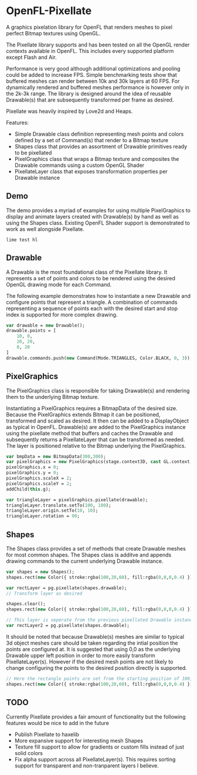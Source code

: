 # OpenFL-Pixellate

A graphics pixelation library for OpenFL that renders meshes to pixel perfect Bitmap textures using OpenGL.

The Pixellate library supports and has been tested on all the OpenGL render contexts available in OpenFL. This includes every supported platform except Flash and Air.

Performance is very good although additional optimizations and pooling could be added to increase FPS.  Simple benchmarking tests show that buffered meshes can render between 10k and 30k layers at 60 FPS. For dynamically rendered and buffered meshes performance is however only in the 2k-3k range. The library is designed around the idea of reusable Drawable(s) that are subsequently transformed per frame as desired.

Pixellate was heavily inspired by Love2d and Heaps.

Features:
* Simple Drawable class definition representing mesh points and colors defined by a set of Command(s) that render to a Bitmap texture
* Shapes class that provides an assortment of Drawable primitives ready to be pixellated
* PixelGraphics class that wraps a Bitmap texture and composites the Drawable commands using a custom OpenGL Shader
* PixellateLayer class that exposes transformation properties per Drawable instance

## Demo
The demo provides a myriad of examples for using multiple PixelGraphics to display and animate layers created with Drawable(s) by hand as well as using the Shapes class. Existing OpenFL Shader support is demonstrated to work as well alongside Pixellate.
```shell
lime test hl
```

## Drawable
A Drawable is the most foundational class of the Pixellate library.  It represents a set of points and colors to be rendered using the desired OpenGL drawing mode for each Command.

The following example demonstrates how to instantiate a new Drawable and configure points that represent a triangle. A combination of commands representing a sequence of points each with the desired start and stop index is supported for more complex drawing.
```haxe
var drawable = new Drawable();
drawable.points = [
    10, 0,
    20, 20,
    0, 20
]
drawable.commands.push(new Command(Mode.TRIANGLES, Color.BLACK, 0, 3));
```

## PixelGraphics
The PixelGraphics class is responsible for taking Drawable(s) and rendering them to the underlying Bitmap texture.

Instantiating a PixelGraphics requires a BitmapData of the desired size. Because the PixelGraphics extends Bitmap it can be positioned, transformed and scaled as desired. It then can be added to a DisplayObject as typical in OpenFL. Drawable(s) are added to the PixelGraphics instance using the pixellate method that buffers and caches the Drawable and subsequently returns a PixellateLayer that can be transformed as needed. The layer is positioned relative to the Bitmap underlying the PixelGraphics.

```haxe
var bmpData = new BitmapData(300,300);
var pixelGraphics = new PixelGraphics(stage.context3D, cast GL.context, bmpData);
pixelGraphics.x = 0;
pixelGraphics.y = 0;
pixelGraphics.scaleX = 2;
pixelGraphics.scaleY = 2;
addChild(this.g);

var triangleLayer = pixelGraphics.pixellate(drawable);
triangleLayer.translate.setTo(100, 100);
triangleLayer.origin.setTo(10, 10);
triangleLayer.rotation = 90;
```

## Shapes
The Shapes class provides a set of methods that create Drawable meshes for most common shapes.  The Shapes class is additve and appends drawing commands to the current underlying Drawable instance.

```haxe
var shapes = new Shapes();
shapes.rect(new Color({ stroke:rgba(100,20,60), fill:rgba(0,0,0,0.4) }), 115, 40, 50, 20, 3);

var rectLayer = pg.pixellate(shapes.drawable);
// Transform layer as desired

shapes.clear();
shapes.rect(new Color({ stroke:rgba(100,20,60), fill:rgba(0,0,0,0.4) }), 0, 0, 50, 20, 3);

// This layer is seperate from the previous pixellated Drawable instance because clear was called to reset the Shapes class. A seperate buffer is created per Drawable by the PixelGraphics class.
var rectLayer2 = pg.pixellate(shapes.drawable);

```

It should be noted that because Drawable(s) meshes are similar to typical 3d object meshes care should be taken regarding the intial position the points are configured at.  It is suggested that using 0,0 as the underlying Drawable upper left position in order to more easily transform PixellateLayer(s). However if the desired mesh points are not likely to change configuring the points to the desired position directly is supported.

```haxe
// Here the rectangle points are set from the starting position of 100,100.  Subsequent PixellateLayer transforms will need to account for the original position.
shapes.rect(new Color({ stroke:rgba(100,20,60), fill:rgba(0,0,0,0.4) }), 100, 100, 50, 20, 3);
```

## TODO
Currently Pixellate provides a fair amount of functionality but the following features would be nice to add in the future
* Publish Pixellate to haxelib
* More expansive support for interesting mesh Shapes
* Texture fill support to allow for gradients or custom fills instead of just solid colors
* Fix alpha support across all PixellateLayer(s). This requires sorting support for transparent and non-tranparent layers I believe.